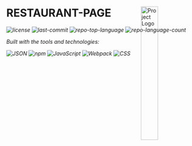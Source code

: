 <div id="top">

<!-- HEADER STYLE: MODERN -->
<div align="left" style="position: relative; width: 100%; height: 100%; ">

<img src="readmeai/assets/logos/purple.svg" width="30%" style="position: absolute; top: 0; right: 0;" alt="Project Logo"/>

# RESTAURANT-PAGE

<em><em>

<!-- BADGES -->
<img src="https://img.shields.io/github/license/stoaxcode/restaurant-page?style=for-the-badge&logo=opensourceinitiative&logoColor=white&color=00ADD8" alt="license">
<img src="https://img.shields.io/github/last-commit/stoaxcode/restaurant-page?style=for-the-badge&logo=git&logoColor=white&color=00ADD8" alt="last-commit">
<img src="https://img.shields.io/github/languages/top/stoaxcode/restaurant-page?style=for-the-badge&color=00ADD8" alt="repo-top-language">
<img src="https://img.shields.io/github/languages/count/stoaxcode/restaurant-page?style=for-the-badge&color=00ADD8" alt="repo-language-count">

<em>Built with the tools and technologies:</em>

<img src="https://img.shields.io/badge/JSON-000000.svg?style=for-the-badge&logo=JSON&logoColor=white" alt="JSON">
<img src="https://img.shields.io/badge/npm-CB3837.svg?style=for-the-badge&logo=npm&logoColor=white" alt="npm">
<img src="https://img.shields.io/badge/JavaScript-F7DF1E.svg?style=for-the-badge&logo=JavaScript&logoColor=black" alt="JavaScript">
<img src="https://img.shields.io/badge/Webpack-8DD6F9.svg?style=for-the-badge&logo=Webpack&logoColor=black" alt="Webpack">
<img src="https://img.shields.io/badge/CSS-663399.svg?style=for-the-badge&logo=CSS&logoColor=white" alt="CSS">

</div>
</div>
<br clear="right">

---

## Table of Contents

I. [Table of Contents](#table-of-contents)<br>
II. [Overview](#overview)<br>
III. [Features](#features)<br>
IV. [Project Structure](#project-structure)<br>
&nbsp;&nbsp;&nbsp;&nbsp;IV.a. [Project Index](#project-index)<br>
V. [Getting Started](#getting-started)<br>
&nbsp;&nbsp;&nbsp;&nbsp;V.a. [Prerequisites](#prerequisites)<br>
&nbsp;&nbsp;&nbsp;&nbsp;V.b. [Installation](#installation)<br>
&nbsp;&nbsp;&nbsp;&nbsp;V.c. [Usage](#usage)<br>
&nbsp;&nbsp;&nbsp;&nbsp;V.d. [Testing](#testing)<br>
VI. [Roadmap](#roadmap)<br>
VII. [Contributing](#contributing)<br>
VIII. [License](#license)<br>
IX. [Acknowledgments](#acknowledgments)<br>

---

## Overview

---

## Features

<code>❯ REPLACE-ME</code>

---

## Project Structure

```sh
└── restaurant-page/
    ├── LICENSE
    ├── README.md
    ├── package-lock.json
    ├── package.json
    ├── src
    │   ├── Inter_18pt-Regular.woff
    │   ├── SourceSerif4_18pt-Regular.woff
    │   ├── about.js
    │   ├── chef-1.png
    │   ├── chef-2.jpg
    │   ├── chef-3.jpg
    │   ├── chef-4.jpg
    │   ├── chef.png
    │   ├── chinese_shrimp.jpg
    │   ├── food-1.jpg
    │   ├── food-2.jpg
    │   ├── home.js
    │   ├── index.js
    │   ├── kimchi.jpg
    │   ├── kitchen.png
    │   ├── malai_paneer.jpg
    │   ├── menu.js
    │   ├── salmon_teriyaki.jpg
    │   ├── styles.css
    │   └── template.html
    └── webpack.config.js
```

---

## Project Index

<details open> <summary><b><code>RESTAURANT-PAGE/</code></b></summary> <!-- __root__ Submodule --> <details> <summary><b>__root__</b></summary> <blockquote> <div class='directory-path' style='padding: 8px 0; color: #666;'> <code><b>⦿ __root__</b></code> <table style='width: 100%; border-collapse: collapse;'> <thead> <tr style='background-color: #f8f9fa;'> <th style='width: 30%; text-align: left; padding: 8px;'>File Name</th> <th style='text-align: left; padding: 8px;'>Summary</th> </tr> </thead> <tr style='border-bottom: 1px solid #eee;'> <td style='padding: 8px;'><b><a href='https://github.com/stoaxcode/restaurant-page/blob/master/webpack.config.js'>webpack.config.js</a></b></td> <td style='padding: 8px;'><code>❯ REPLACE-ME</code></td> </tr> <tr style='border-bottom: 1px solid #eee;'> <td style='padding: 8px;'><b><a href='https://github.com/stoaxcode/restaurant-page/blob/master/package.json'>package.json</a></b></td> <td style='padding: 8px;'><code>❯ REPLACE-ME</code></td> </tr> <tr style='border-bottom: 1px solid #eee;'> <td style='padding: 8px;'><b><a href='https://github.com/stoaxcode/restaurant-page/blob/master/package-lock.json'>package-lock.json</a></b></td> <td style='padding: 8px;'><code>❯ REPLACE-ME</code></td> </tr> <tr style='border-bottom: 1px solid #eee;'> <td style='padding: 8px;'><b><a href='https://github.com/stoaxcode/restaurant-page/blob/master/LICENSE'>LICENSE</a></b></td> <td style='padding: 8px;'><code>❯ REPLACE-ME</code></td> </tr> </table> </blockquote> </details> <!-- src Submodule --> <details> <summary><b>src</b></summary> <blockquote> <div class='directory-path' style='padding: 8px 0; color: #666;'> <code><b>⦿ src</b></code> <table style='width: 100%; border-collapse: collapse;'> <thead> <tr style='background-color: #f8f9fa;'> <th style='width: 30%; text-align: left; padding: 8px;'>File Name</th> <th style='text-align: left; padding: 8px;'>Summary</th> </tr> </thead> <tr style='border-bottom: 1px solid #eee;'> <td style='padding: 8px;'><b><a href='https://github.com/stoaxcode/restaurant-page/blob/master/src/template.html'>template.html</a></b></td> <td style='padding: 8px;'><code>❯ REPLACE-ME</code></td> </tr> <tr style='border-bottom: 1px solid #eee;'> <td style='padding: 8px;'><b><a href='https://github.com/stoaxcode/restaurant-page/blob/master/src/styles.css'>styles.css</a></b></td> <td style='padding: 8px;'><code>❯ REPLACE-ME</code></td> </tr> <tr style='border-bottom: 1px solid #eee;'> <td style='padding: 8px;'><b><a href='https://github.com/stoaxcode/restaurant-page/blob/master/src/menu.js'>menu.js</a></b></td> <td style='padding: 8px;'><code>❯ REPLACE-ME</code></td> </tr> <tr style='border-bottom: 1px solid #eee;'> <td style='padding: 8px;'><b><a href='https://github.com/stoaxcode/restaurant-page/blob/master/src/index.js'>index.js</a></b></td> <td style='padding: 8px;'><code>❯ REPLACE-ME</code></td> </tr> <tr style='border-bottom: 1px solid #eee;'> <td style='padding: 8px;'><b><a href='https://github.com/stoaxcode/restaurant-page/blob/master/src/home.js'>home.js</a></b></td> <td style='padding: 8px;'><code>❯ REPLACE-ME</code></td> </tr> <tr style='border-bottom: 1px solid #eee;'> <td style='padding: 8px;'><b><a href='https://github.com/stoaxcode/restaurant-page/blob/master/src/about.js'>about.js</a></b></td> <td style='padding: 8px;'><code>❯ REPLACE-ME</code></td> </tr> </table> </blockquote> </details> </details>

---

## Getting Started

---

## Prerequisites

- This project requires the following dependencies:

- Programming Language: JavaScript

- Package Manager: Npm

---

## Installation

Build restaurant-page from the source and install dependencies:

1. Clone the repository:

```sh
git clone https://github.com/stoaxcode/restaurant-page
```

2. Navigate to the project directory:

```sh
cd restaurant-page
```

3. nstall the dependencies:

Using npm:

```sh
npm install
```

---

## Usage

Run the project with:

```sh
npm start
```

---

## Testing

Restaurant-page uses the {test_framework} test framework. Run the test suite with:

```sh
npm test
```

---

## Roadmap

[x] Task 1: <strike>Implement feature one.</strike>

[ ] Task 2: Implement feature two.

[ ] Task 3: Implement feature three.

---

## Contributing

- 💬 Join the Discussions

- 🐛 Report Issues

- 💡 Submit Pull Requests

<details closed> <summary>Contributing Guidelines</summary>

(steps unchanged for brevity)

</details> <details closed> <summary>Contributor Graph</summary> <br> <p align="left"> <a href="https://github.com{/stoaxcode/restaurant-page/}graphs/contributors"> <img src="https://contrib.rocks/image?repo=stoaxcode/restaurant-page"> </a> </p> </details>

---

## License

Restaurant-page is protected under the LICENSE
License. For more details, refer to the LICENSE

---

## Acknowledgments

### Image Credits

- Image by <a href="https://pixabay.com/users/u_8miblmpc6h-36946482/">u_8miblmpc6h</a> from Pixabay
- Image by <a href="https://pixabay.com/users/land_of_books_youtube-7733644/">Jimmy F.</a> from Pixabay
- Image by <a href="https://pixabay.com/users/hellio42-41181595/">Stephane</a> from Pixabay
- Image by <a href="https://pixabay.com/users/wow_pho-916237/">Wok Phonchiangrak</a> from Pixabay
- Image by <a href="https://pixabay.com/users/pix3853-5208227/">hua lam</a> from Pixabay
- Image by <a href="https://pixabay.com/users/u_yzh9bcc8mz-45577180/">u_yzh9bcc8mz</a> from Pixabay
- Image by <a href="https://pixabay.com/users/lpegasu-6640154/">DONGWON LEE</a> from Pixabay
- Image by <a href="https://pixabay.com/users/van3ssa_-13670757/">Van3ssa 🩺🎵 Desiré 🙏 Dazzy 🎹</a> from Pixabay

---

<div align="right" href="#top">

BACK TO TOP

</div>

